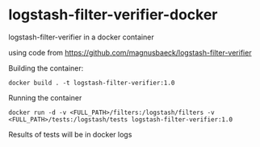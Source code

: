 # logstash-filter-verifier-docker
logstash-filter-verifier in a docker container

using code from https://github.com/magnusbaeck/logstash-filter-verifier

Building the container:

``` docker build . -t logstash-filter-verifier:1.0 ```

Running the container

``` docker run -d -v <FULL_PATH>/filters:/logstash/filters -v <FULL_PATH>/tests:/logstash/tests logstash-filter-verifier:1.0 ```

Results of tests will be in docker logs


